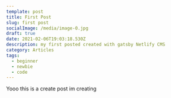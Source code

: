 ```yaml
---
template: post
title: First Post
slug: first post
socialImage: /media/image-0.jpg
draft: true
date: 2021-02-06T19:03:18.530Z
description: my first posted created with gatsby Netlify CMS
category: Articles
tags:
  - beginner
  - newbie
  - code
---
```

Yooo this is a create post im creating